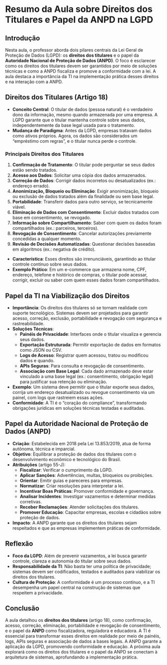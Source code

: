 # Resumo da Aula sobre Direitos dos Titulares e Papel da ANPD na LGPD

## Introdução
Nesta aula, o professor aborda dois pilares centrais da Lei Geral de Proteção de Dados (LGPD): os **direitos dos titulares** e o papel da **Autoridade Nacional de Proteção de Dados (ANPD)**. O foco é esclarecer como os direitos dos titulares devem ser garantidos por meio de soluções técnicas e como a ANPD fiscaliza e promove a conformidade com a lei. A aula destaca a importância da TI na implementação prática desses direitos e na interação com a ANPD.

## Direitos dos Titulares (Artigo 18)
- **Conceito Central**: O titular de dados (pessoa natural) é o verdadeiro dono da informação, mesmo quando armazenada por uma empresa. A LGPD garante que o titular mantenha controle sobre seus dados, independentemente da base legal usada para o tratamento.
- **Mudança de Paradigma**: Antes da LGPD, empresas tratavam dados como ativos próprios. Agora, os dados são considerados um “empréstimo com regras”, e o titular nunca perde o controle.

### Principais Direitos dos Titulares
1. **Confirmação de Tratamento**: O titular pode perguntar se seus dados estão sendo tratados.
2. **Acesso aos Dados**: Solicitar uma cópia dos dados armazenados.
3. **Correção de Dados**: Corrigir dados incorretos ou desatualizados (ex.: endereço errado).
4. **Anonimização, Bloqueio ou Eliminação**: Exigir anonimização, bloqueio ou exclusão de dados tratados além da finalidade ou sem base legal.
5. **Portabilidade**: Transferir dados para outro serviço, se tecnicamente viável.
6. **Eliminação de Dados com Consentimento**: Excluir dados tratados com base em consentimento, se revogado.
7. **Informação sobre Compartilhamento**: Saber com quem os dados foram compartilhados (ex.: parceiros, terceiros).
8. **Revogação de Consentimento**: Cancelar autorizações previamente concedidas a qualquer momento.
9. **Revisão de Decisões Automatizadas**: Questionar decisões baseadas em algoritmos (ex.: negativa de crédito).

- **Característica**: Esses direitos são irrenunciáveis, garantindo ao titular controle contínuo sobre seus dados.
- **Exemplo Prático**: Em um e-commerce que armazena nome, CPF, endereço, telefone e histórico de compras, o titular pode acessar, corrigir, excluir ou saber com quem esses dados foram compartilhados.

## Papel da TI na Viabilização dos Direitos
- **Importância**: Os direitos dos titulares só se tornam realidade com suporte tecnológico. Sistemas devem ser projetados para garantir acesso, correção, exclusão, portabilidade e revogação com segurança e rastreabilidade.
- **Soluções Técnicas**:
  - **Painéis de Privacidade**: Interfaces onde o titular visualiza e gerencia seus dados.
  - **Exportação Estruturada**: Permitir exportação de dados em formatos como JSON ou CSV.
  - **Logs de Acesso**: Registrar quem acessou, tratou ou modificou dados e quando.
  - **APIs Seguras**: Para consulta e revogação de consentimento.
  - **Associação com Base Legal**: Cada dado armazenado deve estar vinculado a uma base legal (ex.: consentimento, obrigação legal) para justificar sua retenção ou eliminação.
- **Exemplo**: Um sistema deve permitir que o titular exporte seus dados, corrija um endereço desatualizado ou revogue consentimento via um painel, com logs que rastreiem essas ações.
- **Conformidade**: A TI é o “coração do compliance”, transformando obrigações jurídicas em soluções técnicas testadas e auditadas.

## Papel da Autoridade Nacional de Proteção de Dados (ANPD)
- **Criação**: Estabelecida em 2018 pela Lei 13.853/2019, atua de forma autônoma, técnica e imparcial.
- **Objetivo**: Equilibrar a proteção de dados dos titulares com o desenvolvimento econômico e tecnológico do Brasil.
- **Atribuições** (artigo 55-J):
  - **Fiscalizar**: Verificar o cumprimento da LGPD.
  - **Aplicar Sanções**: Advertências, multas, bloqueios ou proibições.
  - **Orientar**: Emitir guias e pareceres para empresas.
  - **Normatizar**: Criar resoluções para interpretar a lei.
  - **Incentivar Boas Práticas**: Promover conformidade e governança.
  - **Analisar Incidentes**: Investigar vazamentos e determinar medidas corretivas.
  - **Receber Reclamações**: Atender solicitações dos titulares.
  - **Promover Educação**: Capacitar empresas, escolas e cidadãos sobre proteção de dados.
- **Impacto**: A ANPD garante que os direitos dos titulares sejam respeitados e que as empresas implementem práticas de conformidade.

## Reflexão
- **Foco da LGPD**: Além de prevenir vazamentos, a lei busca garantir controle, clareza e autonomia do titular sobre seus dados.
- **Responsabilidade da TI**: Não basta ter uma política de privacidade; sistemas devem ser codificados, testados e auditados para viabilizar os direitos dos titulares.
- **Cultura de Proteção**: A conformidade é um processo contínuo, e a TI desempenha um papel central na construção de sistemas que respeitem a privacidade.

## Conclusão
A aula detalhou os **direitos dos titulares** (artigo 18), como confirmação, acesso, correção, eliminação, portabilidade e revogação de consentimento, e o papel da **ANPD** como fiscalizadora, reguladora e educadora. A TI é essencial para transformar esses direitos em realidade por meio de painéis, logs, APIs seguras e associação de dados a bases legais. A ANPD garante a aplicação da LGPD, promovendo conformidade e educação. A próxima aula explorará como os direitos dos titulares e o papel da ANPD se conectam à arquitetura de sistemas, aprofundando a implementação prática.